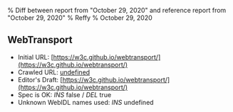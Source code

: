 % Diff between report from "October 29, 2020" and reference report from "October 29, 2020"
% Reffy
% October 29, 2020

## WebTransport

- Initial URL: [https://w3c.github.io/webtransport/](https://w3c.github.io/webtransport/)
- Crawled URL: [undefined](undefined)
- Editor's Draft: [https://w3c.github.io/webtransport/](https://w3c.github.io/webtransport/)
- Spec is OK: *INS* false / *DEL* true
- Unknown WebIDL names used: *INS* undefined


